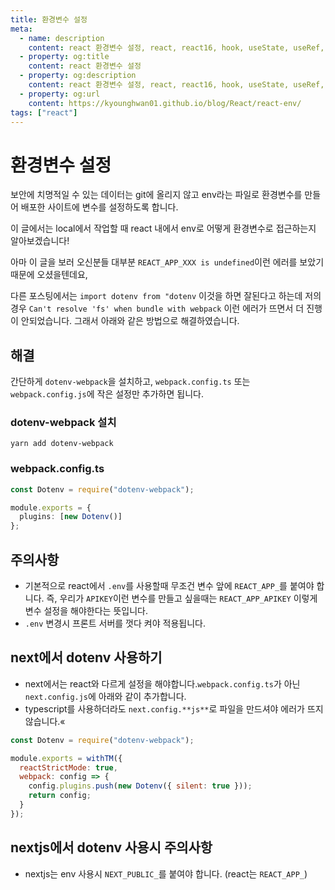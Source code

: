 ```yaml
---
title: 환경변수 설정
meta:
  - name: description
    content: react 환경변수 설정, react, react16, hook, useState, useRef, useMemo, useEffect, useReducer, useCallback, env, react env undefined, react env not working, next, nextjs, nextJS
  - property: og:title
    content: react 환경변수 설정
  - property: og:description
    content: react 환경변수 설정, react, react16, hook, useState, useRef, useMemo, useEffect, useReducer, useCallback, env, react env undefined, react env not working, next, nextjs, nextJS
  - property: og:url
    content: https://kyounghwan01.github.io/blog/React/react-env/
tags: ["react"]
---
```


# 환경변수 설정

보안에 치명적일 수 있는 데이터는 git에 올리지 않고 env라는 파일로 환경변수를 만들어 배포한 사이트에 변수를 설정하도록 합니다.

이 글에서는 local에서 작업할 때 react 내에서 env로 어떻게 환경변수로 접근하는지 알아보겠습니다!

아마 이 글을 보러 오신분들 대부분 `REACT_APP_XXX is undefined`이런 에러를 보았기 때문에 오셨을텐데요,

다른 포스팅에서는 `import dotenv from "dotenv` 이것을 하면 잘된다고 하는데 저의 경우 `Can't resolve 'fs' when bundle with webpack` 이런 에러가 뜨면서 더 진행이 안되었습니다. 그래서 아래와 같은 방법으로 해결하였습니다.

## 해결

간단하게 `dotenv-webpack`을 설치하고, `webpack.config.ts` 또는 `webpack.config.js`에 작은 설정만 추가하면 됩니다.

### dotenv-webpack 설치

```
yarn add dotenv-webpack
```

### webpack.config.ts

```ts
const Dotenv = require("dotenv-webpack");

module.exports = {
  plugins: [new Dotenv()]
};
```

## 주의사항

- 기본적으로 react에서 `.env`를 사용할때 무조건 변수 앞에 `REACT_APP_`를 붙여야 합니다. 즉, 우리가 `APIKEY`이런 변수를 만들고 싶을때는 `REACT_APP_APIKEY` 이렇게 변수 설정을 해야한다는 뜻입니다.
- `.env` 변경시 프론트 서버를 껏다 켜야 적용됩니다.

## next에서 dotenv 사용하기

- next에서는 react와 다르게 설정을 해야합니다.`webpack.config.ts`가 아닌 `next.config.js`에 아래와 같이 추가합니다.
- typescript를 사용하더라도 `next.config.**js**`로 파일을 만드셔야 에러가 뜨지 않습니다.«

```js
const Dotenv = require("dotenv-webpack");

module.exports = withTM({
  reactStrictMode: true,
  webpack: config => {
    config.plugins.push(new Dotenv({ silent: true }));
    return config;
  }
});
```

## nextjs에서 dotenv 사용시 주의사항

- nextjs는 env 사용시 `NEXT_PUBLIC_`를 붙여야 합니다. (react는 `REACT_APP_`)

<TagLinks />

<Comment />
